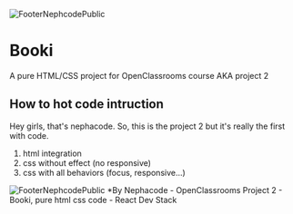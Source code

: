 ![FooterNephcodePublic](https://kpkfzczpavanzocxzyta.supabase.co/storage/v1/object/public/oc-react/readme-header-oc-project02.png)

# Booki
A pure HTML/CSS project for OpenClassrooms course AKA project 2

## How to hot code intruction
Hey girls, that's nephacode. So, this is the project 2 but it's really the first with code. 

1. html integration 
2. css without effect (no responsive)
3. css with all behaviors (focus, responsive...)





![FooterNephcodePublic](https://kpkfzczpavanzocxzyta.supabase.co/storage/v1/object/public/nephcode-public/githubReadmeSkills.png)
*By Nephacode - OpenClassrooms Project 2 - Booki, pure html css code - React Dev Stack